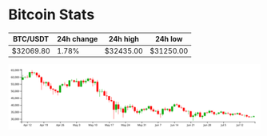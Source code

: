 # Bitcoin Stats

BTC/USDT|24h change|24h high|24h low|
|---|---|---|---|
|$32069.80|1.78%|$32435.00|$31250.00|

<img src="./chart.svg">
